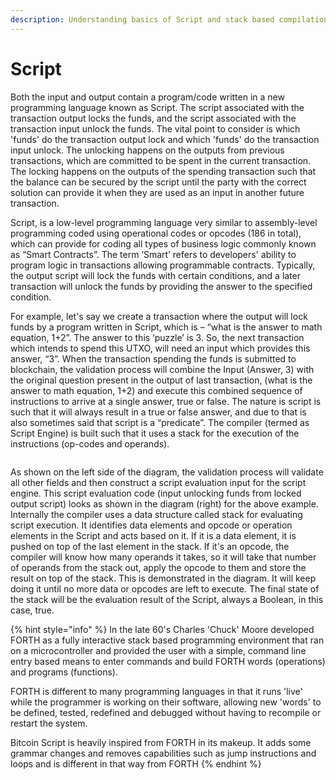 ```yaml
---
description: Understanding basics of Script and stack based compilation
---
```


# Script

Both the input and output contain a program/code written in a new programming language known as Script. The script associated with the transaction output locks the funds, and the script associated with the transaction input unlock the funds. The vital point to consider is which 'funds' do the transaction output lock and which 'funds' do the transaction input unlock. The unlocking happens on the outputs from previous transactions, which are committed to be spent in the current transaction. The locking happens on the outputs of the spending transaction such that the balance can be secured by the script until the party with the correct solution can provide it when they are used as an input in another future transaction.

Script, is a low-level programming language very similar to assembly-level programming coded using operational codes or opcodes (186 in total), which can provide for coding all types of business logic commonly known as “Smart Contracts”. The term ‘Smart’ refers to developers' ability to program logic in transactions allowing programmable contracts. Typically, the output script will lock the funds with certain conditions, and a later transaction will unlock the funds by providing the answer to the specified condition.

For example, let's say we create a transaction where the output will lock funds by a program written in Script, which is – “what is the answer to math equation, 1+2”. The answer to this ‘puzzle’ is 3. So, the next transaction which intends to spend this UTXO, will need an input which provides this answer, “3”. When the transaction spending the funds is submitted to blockchain, the validation process will combine the Input (Answer, 3) with the original question present in the output of last transaction, (what is the answer to math equation, 1+2) and execute this combined sequence of instructions to arrive at a single answer, true or false. The nature is script is such that it will always result in a true or false answer, and due to that is also sometimes said that script is a “predicate”. The compiler (termed as Script Engine) is built such that it uses a stack for the execution of the instructions (op-codes and operands).

<figure><img src="../.gitbook/assets/TransactionLifecycle_Slide03 (2).png" alt=""><figcaption></figcaption></figure>

As shown on the left side of the diagram, the validation process will validate all other fields and then construct a script evaluation input for the script engine. This script evaluation code (input unlocking funds from locked output script) looks as shown in the diagram (right) for the above example. Internally the compiler uses a data structure called stack for evaluating script execution. It identifies data elements and opcode or operation elements in the Script and acts based on it. If it is a data element, it is pushed on top of the last element in the stack. If it's an opcode, the compiler will know how many operands it takes, so it will take that number of operands from the stack out, apply the opcode to them and store the result on top of the stack. This is demonstrated in the diagram. It will keep doing it until no more data or opcodes are left to execute. The final state of the stack will be the evaluation result of the Script, always a Boolean, in this case, true.

{% hint style="info" %}
In the late 60's Charles 'Chuck' Moore developed FORTH as a fully interactive stack based programming environment that ran on a microcontroller and provided the user with a simple, command line entry based means to enter commands and build FORTH words (operations) and programs (functions).&#x20;

FORTH is different to many programming languages in that it runs 'live' while the programmer is working on their software, allowing new 'words' to be defined, tested, redefined and debugged without having to recompile or restart the system.&#x20;

Bitcoin Script is heavily inspired from FORTH in its makeup. It adds some grammar changes and removes capabilities such as jump instructions and loops and is different in that way from FORTH
{% endhint %}
